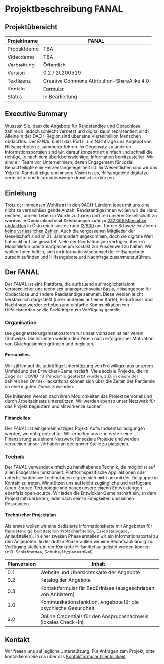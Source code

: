 # Projektbeschreibung FANAL

## Projektübersicht

| Projektname         | FANAL                                                 |
| :------------------ | ------------------------------------------------------------ |
| Produktdemo        | TBA                                                            |
| Videodemo          | TBA                 |
| Verbreitung         | Öffentlich           |                                            
| Version             | 0.2 / 20200519              |                                            
| Textlizenz          | Creative Commons Attribution-ShareAlike 4.0 |International License |
| Kontakt              | [Formular](https://forms.gle/VesWraZHU3acraW37)           
| Status              | In Bearbeitung                                    


## Executive Summary

Wussten Sie, dass die Angebote für Randständige und Obdachlose zahlreich, jedoch schlecht Vernetzt und digital kaum repräsentiert sind? Alleine in der DACH-Region sind über eine Viertellmillion Menschen obdachlos. Der _FANAL_ bietet das Portal, um Nachfrage und Angebot von Hilfsangeboten zusammenzuführen. Im Gegensatz zu anderen Informationsportalen sind wir, darauf konzentriert einfach und schnell die richtige, je nach dem überlebenswichtige, Information bereitzustellen. Wir sind ein Team von Unternehmern, denen Engagement für sozial Benachteiligte eine Herzensangelegenheit ist. Im Wesentlichen sind wir das Yelp für Randständige und unsere Vision ist es, Hilfsangebote digital zu vermitteltn und Informationswege drastisch zu kürzen. 

## Einleitung

Trotz der immensen Wohlfahrt in den DACH-Ländern leben mit uns eine nicht zu vernachlässigende Anzahl Randständige Ihnen wollen wir die Hand reichen , um ein Leben in Würde zu führen und Teil unserer Gesellschaft zu werden. In Deutschland sind Schätzungen zufolge [237’000 Menschen obdachlos](https://de.statista.com/statistik/daten/studie/36350/umfrage/anzahl-der-wohnungslosen-in-deutschland-seit-1995/) in Österreich sind es rund [13‘900](https://de.wikipedia.org/wiki/Wohnungslosigkeit_in_%C3%96sterreich) und für die Schweiz existieren [keine verlässlichen Zahlen](https://www.cms-basel.ch/dam/jcr:b892835f-c7dc-43d5-b848-08233582428b/Kein_Daheim-CMS-Publikation-2019.pdf). 
Auch die vergessenen Mitglieder der Gesellschaft sind im 21. Jahrhundert angekommen, doch die digitale Welt hat nicht auf sie gewartet. Viele der Randständigen verfügen über ein Mobiltelefon oder Smartphone um Kontakt zur Aussenwelt zu halten. Wir wollen ihnen helfen, sich im Informationstschungel der Hilfsangebote zurecht zufinden und Hilfsangebote und Nachfrage zusammenzuführen. 
 
## Der FANAL

Der _FANAL_ ist eine Plattform, die aufbauend auf möglichst leicht verständlicher und technisch unanspruchsvoller Basis, Hilfsangebote für Obdachlose und andere Randständige sammelt. Diese werden leicht verständlich dargestellt (unter anderem auf einer Karte), Bedürfnisse und Nachfrage werden erhoben und einfache Kommunikation von Hilfeleistenden an die Bedürftigen zur Verfügung gestellt. 

### Organisation

Die geeignetste Organisationsform für unser Vorhaben ist der Verein (Schweiz). Die Initianten werden den Verein nach erfolgreicher Motivation von Gleichgesinnten gründen und begleiten. 

#### Personelles

Wir zählen auf die tatkräftige Unterstützung von Freiwilligen aus unserem Umfeld und der Entwickerl-Gemeinschaft. Viele soziale Projekte, die im Zuge der COVID-19-Pandemie gestartet wurden, z.B. in einem der zahlreichen Online-Hackathons können sich über die Zeiten der Pandemie so einem guten Zweck zuwenden. 

Die Initianten werden nach ihren Möglichkeiten das Projekt personell und durch Arbeitseinsatz unterstützen. Wir werden ebenso unser Netzwerk für das Projekt begeistern und Mitwirkende suchen. 

#### Finanzielles

Der _FANAL_ ist ein gemeinnütziges Pojekt. Aufwandsentschädigungen werden, wo nötig, entrichtet. WIr erhoffen uns eine erste kleine Finanzierung aus einem Netzwerk für soziale Projekte und werden versuchen unser Vorhaben an geeigneter Stelle zu platzieren. 

### Technik

Der _FANAL_ verwendet einfach zu handhabende Technik, die möglichst auf allen Endgeräten funktioniert. Plattformspezifische Appliaktionen oder unterhaltsintensive Technologien eignen sich nicht um mit der Zielgruppe in Kontakt zu treten. Wir stützen uns auf leicht zugängliche und verfügbare Open-Source-Technologie und halten unsere eigenn Entwicklungen ebenfalls open-source. Wir laden die Entwickler-Gemeinschaft ein, an dem Projekt mitzuarbeiten, jeder nach seinen Fähigkeiten und seinen Ressourcen. 

#### Technischer Projektplan

Als erstes wollen wir eine dedizierte Informationskarte mir Angeboten für Randständige bereitstellen (Notschlafstellen, Essensausgabe, Anlaufstellen). In einer zweiten Phase erstellen wir ein Informationsportal zu den Angeboten. In der dritten Phase wollen wir eine Bedarfsabklärung zur Verfügung stellen, in der Konkrete Hilfsmittel aufgelistet werden können (z.B. Schlafmatten, Schuhe, Hygieneartikel). 


| Planversion         | Inhalt                                                 |
| :------------------ | ------------------------------------------------------------ |
| 0.1        | Website und Übersichtskarte der Angebote                                                            |
| 0.2          | Katalog der Angebote                 |
| 0.3         | Kontaktformular für Bedürfnisse (ausgeschrieben von Anbietern)           |                                            
| 1.0             | Kommunikationsfunktion, Angebote für die psychische Gesundheit              |                                            
| 2.0          | Online Credentials für den Anspruchsnachweis (lokales Check-In) |

## Kontakt

Wir freuen uns auf jegliche Unterstützung. Für Anfragen zum Projekt, bitte kontaktieren Sie uns über das [Kontaktformular (hier klicken)](https://forms.gle/VesWraZHU3acraW37). 
